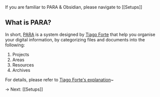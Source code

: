 If you are familiar to PARA & Obsidian, please navigate to [[Setups]]

## What is PARA? 

In short, [PARA](https://fortelabs.com/blog/para/) is a system designed by [Tiago Forte](https://fortelabs.co/start-here/) that help you organise your digital information, by categorizing files and documents into the following:
1. Projects 
2. Areas
3. Resources 
4. Archives

For details, please refer to [Tiago Forte's explanation](https://fortelabs.com/blog/para/)~

→ Next: [[Setups]]